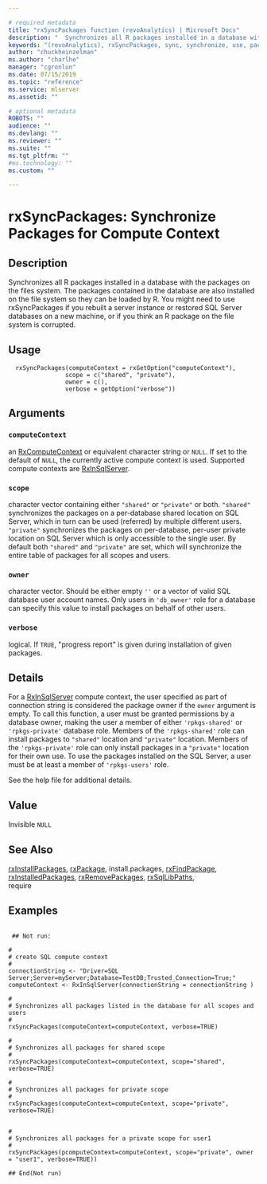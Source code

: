 ```yaml
--- 

# required metadata 
title: "rxSyncPackages function (revoAnalytics) | Microsoft Docs" 
description: "  Synchronizes all R packages installed in a database with the packages on the files system. The packages contained in the database are also installed on the file system so they can be loaded by R.  You might need to use rxSyncPackages if you rebuilt a server instance or restored SQL Server databases on a new machine, or if you think an R package on the file system is corrupted.  " 
keywords: "(revoAnalytics), rxSyncPackages, sync, synchronize, use, packages, sql" 
author: "chuckheinzelman"
ms.author: "charlhe" 
manager: "cgronlun" 
ms.date: 07/15/2019
ms.topic: "reference" 
ms.service: mlserver
ms.assetid: "" 

# optional metadata 
ROBOTS: "" 
audience: "" 
ms.devlang: "" 
ms.reviewer: "" 
ms.suite: "" 
ms.tgt_pltfrm: "" 
#ms.technology: "" 
ms.custom: "" 

--- 
```



 # rxSyncPackages: Synchronize Packages for Compute Context 
 ## Description


Synchronizes all R packages installed in a database with the packages on the files system. The packages contained in the database are also installed on the file system so they can be loaded by R. 
You might need to use rxSyncPackages if you rebuilt a server instance or restored SQL Server databases on a new machine, or if you think an R package on the file system is corrupted.



 ## Usage

```   
  rxSyncPackages(computeContext = rxGetOption("computeContext"), 
                scope = c("shared", "private"),
                owner = c(),
                verbose = getOption("verbose"))

```

 ## Arguments



 ### `computeContext`
 an [RxComputeContext](RxComputeContext.md) or equivalent character string or `NULL`.   If set to the default of `NULL`, the currently active compute context is used. Supported compute contexts are [RxInSqlServer](RxInSqlServer.md). 



 ### `scope`
 character vector containing either `"shared"` or `"private"` or both. `"shared"` synchronizes the packages on a per-database shared location on SQL Server, which in turn can be used (referred) by multiple different users. `"private"` synchronizes the packages on per-database, per-user private location on SQL Server which is only accessible to the single user. By default both `"shared"` and `"private"` are set, which will synchronize  the entire table of packages for all scopes and users. 



 ### `owner`
 character vector. Should be either empty `''` or a vector of valid SQL database user account names. Only users in `'db_owner'` role for a database can specify this value to install packages on  behalf of other users.  



 ### `verbose`
 logical. If `TRUE`, "progress report" is given during installation of given packages. 



 ## Details

For a [RxInSqlServer](RxInSqlServer.md) compute context, the user specified as part of connection string is considered the package owner if the `owner` argument is empty. 
To call this function, a user must be granted permissions by a database owner, making the user a member of either `'rpkgs-shared'` or `'rpkgs-private'` database role. 
Members of the `'rpkgs-shared'` role can install packages to `"shared"` location and `"private"` location. 
Members of the `'rpkgs-private'` role can only install packages in a `"private"` location for their own use. 
To use the packages installed on the SQL Server, a user must be at least a member of `'rpkgs-users'` role.

See the help file for additional details.



 ## Value

Invisible `NULL`


 ## See Also

[rxInstallPackages](rxInstallPackages.md),
[rxPackage](rxPackage.md),
install.packages,
[rxFindPackage](rxFindPackage.md),
[rxInstalledPackages](rxInstalledPackages.md),
[rxRemovePackages](rxRemovePackages.md),
[rxSqlLibPaths](rxSqlLibPaths.md),   
require

 ## Examples

 ```

  ## Not run:

#
# create SQL compute context
#
connectionString <- "Driver=SQL Server;Server=myServer;Database=TestDB;Trusted_Connection=True;"
computeContext <- RxInSqlServer(connectionString = connectionString )

#
# Synchronizes all packages listed in the database for all scopes and users
#
rxSyncPackages(computeContext=computeContext, verbose=TRUE)

#
# Synchronizes all packages for shared scope
#
rxSyncPackages(computeContext=computeContext, scope="shared", verbose=TRUE)

#
# Synchronizes all packages for private scope
#
rxSyncPackages(computeContext=computeContext, scope="private", verbose=TRUE)


#
# Synchronizes all packages for a private scope for user1
#
rxSyncPackages(pcomputeContext=computeContext, scope="private", owner = "user1", verbose=TRUE))

 ## End(Not run) 
```








